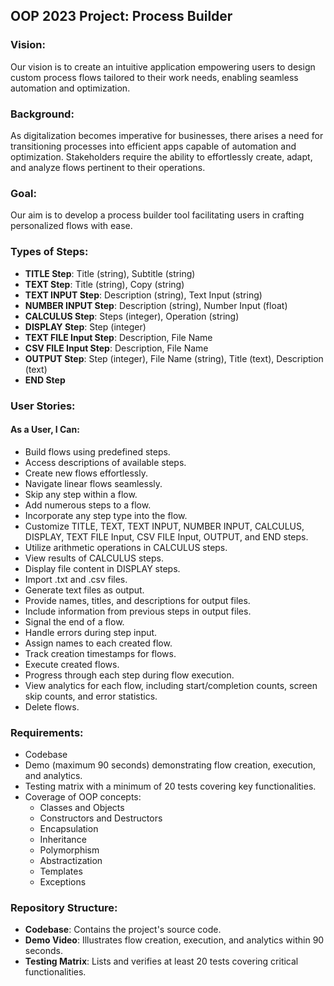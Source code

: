 ## OOP 2023 Project: Process Builder

### Vision:
Our vision is to create an intuitive application empowering users to design custom process flows tailored to their work needs, enabling seamless automation and optimization.

### Background:
As digitalization becomes imperative for businesses, there arises a need for transitioning processes into efficient apps capable of automation and optimization. Stakeholders require the ability to effortlessly create, adapt, and analyze flows pertinent to their operations.

### Goal:
Our aim is to develop a process builder tool facilitating users in crafting personalized flows with ease.

### Types of Steps:
- **TITLE Step**: Title (string), Subtitle (string)
- **TEXT Step**: Title (string), Copy (string)
- **TEXT INPUT Step**: Description (string), Text Input (string)
- **NUMBER INPUT Step**: Description (string), Number Input (float)
- **CALCULUS Step**: Steps (integer), Operation (string)
- **DISPLAY Step**: Step (integer)
- **TEXT FILE Input Step**: Description, File Name 
- **CSV FILE Input Step**: Description, File Name
- **OUTPUT Step**: Step (integer), File Name (string), Title (text), Description (text)
- **END Step**

### User Stories:
#### As a User, I Can:
- Build flows using predefined steps.
- Access descriptions of available steps.
- Create new flows effortlessly.
- Navigate linear flows seamlessly.
- Skip any step within a flow.
- Add numerous steps to a flow.
- Incorporate any step type into the flow.
- Customize TITLE, TEXT, TEXT INPUT, NUMBER INPUT, CALCULUS, DISPLAY, TEXT FILE Input, CSV FILE Input, OUTPUT, and END steps.
- Utilize arithmetic operations in CALCULUS steps.
- View results of CALCULUS steps.
- Display file content in DISPLAY steps.
- Import .txt and .csv files.
- Generate text files as output.
- Provide names, titles, and descriptions for output files.
- Include information from previous steps in output files.
- Signal the end of a flow.
- Handle errors during step input.
- Assign names to each created flow.
- Track creation timestamps for flows.
- Execute created flows.
- Progress through each step during flow execution.
- View analytics for each flow, including start/completion counts, screen skip counts, and error statistics.
- Delete flows.

### Requirements:
- Codebase
- Demo (maximum 90 seconds) demonstrating flow creation, execution, and analytics.
- Testing matrix with a minimum of 20 tests covering key functionalities.
- Coverage of OOP concepts:
  - Classes and Objects
  - Constructors and Destructors
  - Encapsulation
  - Inheritance
  - Polymorphism
  - Abstractization
  - Templates
  - Exceptions

### Repository Structure:
- **Codebase**: Contains the project's source code.
- **Demo Video**: Illustrates flow creation, execution, and analytics within 90 seconds.
- **Testing Matrix**: Lists and verifies at least 20 tests covering critical functionalities.
